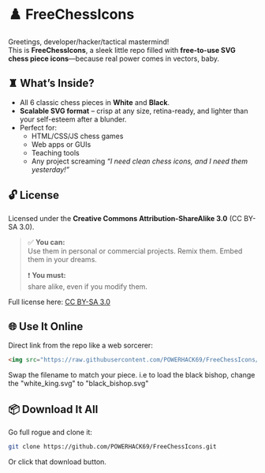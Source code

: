 # ♟️ FreeChessIcons

Greetings, developer/hacker/tactical mastermind!  
This is **FreeChessIcons**, a sleek little repo filled with **free-to-use SVG chess piece icons**—because real power comes in vectors, baby.

## ♜ What’s Inside?

- All 6 classic chess pieces in **White** and **Black**.
- **Scalable SVG format** – crisp at any size, retina-ready, and lighter than your self-esteem after a blunder.
- Perfect for:
  - HTML/CSS/JS chess games
  - Web apps or GUIs
  - Teaching tools
  - Any project screaming *“I need clean chess icons, and I need them yesterday!”*

## 🔓 License

Licensed under the **Creative Commons Attribution-ShareAlike 3.0** (CC BY-SA 3.0).

> ✅ **You can:**  
> Use them in personal or commercial projects. Remix them. Embed them in your dreams.  
>
> ❗ **You must:**  
> share alike, even if you modify them.

Full license here: [CC BY-SA 3.0](https://creativecommons.org/licenses/by-sa/3.0/)

## 🌐 Use It Online

Direct link from the repo like a web sorcerer:

```html
<img src="https://raw.githubusercontent.com/POWERHACK69/FreeChessIcons/0fafe5026bdccd392c3e02dc53926db1a3452a41/white_king.svg" alt="White King">
```

Swap the filename to match your piece. i.e to load the black bishop, change the "white_king.svg" to "black_bishop.svg" 

## 📦 Download It All

Go full rogue and clone it:

```bash
git clone https://github.com/POWERHACK69/FreeChessIcons.git
```

Or click that download button.
